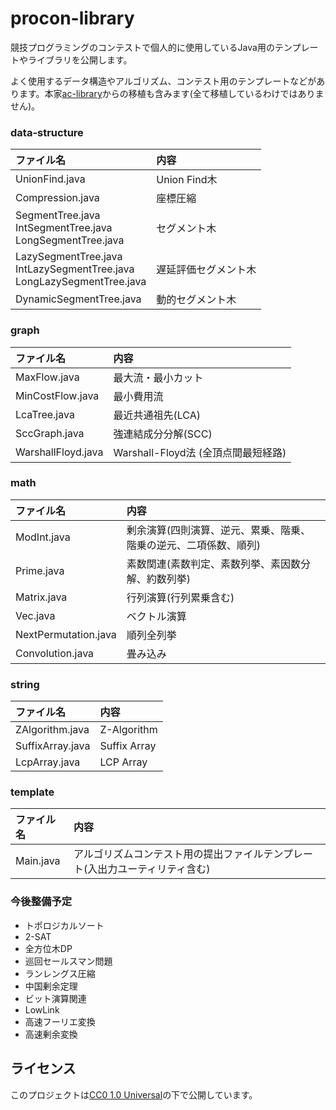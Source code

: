 # procon-library

競技プログラミングのコンテストで個人的に使用しているJava用のテンプレートやライブラリを公開します。

よく使用するデータ構造やアルゴリズム、コンテスト用のテンプレートなどがあります。本家[ac-library](https://github.com/atcoder/ac-library/tree/master)からの移植も含みます(全て移植しているわけではありません)。

### data-structure
| ファイル名               | 内容                                 |
|:-------------------------|:-------------------------------------|
| UnionFind.java           | Union Find木                         |
| Compression.java         | 座標圧縮                             |
| SegmentTree.java<br>IntSegmentTree.java<br>LongSegmentTree.java | セグメント木  |
| LazySegmentTree.java<br>IntLazySegmentTree.java<br>LongLazySegmentTree.java | 遅延評価セグメント木  |
| DynamicSegmentTree.java  | 動的セグメント木                     |

### graph
| ファイル名               | 内容                                 |
|:-------------------------|:-------------------------------------|
| MaxFlow.java             | 最大流・最小カット                   |
| MinCostFlow.java         | 最小費用流                           |
| LcaTree.java             | 最近共通祖先(LCA)                    |
| SccGraph.java            | 強連結成分分解(SCC)                  |
| WarshallFloyd.java       | Warshall-Floyd法 (全頂点間最短経路)  |

### math
| ファイル名               | 内容                                 |
|:-------------------------|:-------------------------------------|
| ModInt.java              | 剰余演算(四則演算、逆元、累乗、階乗、階乗の逆元、二項係数、順列) |
| Prime.java               | 素数関連(素数判定、素数列挙、素因数分解、約数列挙) |
| Matrix.java              | 行列演算(行列累乗含む)               |
| Vec.java                 | ベクトル演算                         |
| NextPermutation.java     | 順列全列挙                           |
| Convolution.java         | 畳み込み                             |

### string
| ファイル名               | 内容                                 |
|:-------------------------|:-------------------------------------|
| ZAlgorithm.java          | Z-Algorithm                          |
| SuffixArray.java         | Suffix Array                         |
| LcpArray.java            | LCP Array                            |

### template
| ファイル名               | 内容                                 |
|:-------------------------|:-------------------------------------|
| Main.java                | アルゴリズムコンテスト用の提出ファイルテンプレート(入出力ユーティリティ含む) |

### 今後整備予定
- トポロジカルソート
- 2-SAT
- 全方位木DP
- 巡回セールスマン問題
- ランレングス圧縮
- 中国剰余定理
- ビット演算関連
- LowLink
- 高速フーリエ変換
- 高速剰余変換

## ライセンス
このプロジェクトは[CC0 1.0 Universal](https://creativecommons.org/publicdomain/zero/1.0/legalcode)の下で公開しています。
